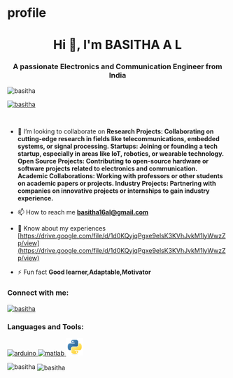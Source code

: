# profile
<h1 align="center">Hi 👋, I'm BASITHA A L</h1>
<h3 align="center">A passionate Electronics and Communication Engineer from India</h3>

<p align="left"> <img src="https://komarev.com/ghpvc/?username=basitha&label=Profile%20views&color=0e75b6&style=flat" alt="basitha" /> </p>

<p align="left"> <a href="https://github.com/ryo-ma/github-profile-trophy"><img src="https://github-profile-trophy.vercel.app/?username=basitha" alt="basitha" /></a> </p>

<p align="left"> <a href="https://twitter.com/" target="blank"><img src="https://img.shields.io/twitter/follow/?logo=twitter&style=for-the-badge" alt="" /></a> </p>

- 👯 I’m looking to collaborate on **Research Projects: Collaborating on cutting-edge research in fields like telecommunications, embedded systems, or signal processing. Startups: Joining or founding a tech startup, especially in areas like IoT, robotics, or wearable technology. Open Source Projects: Contributing to open-source hardware or software projects related to electronics and communication. Academic Collaborations: Working with professors or other students on academic papers or projects. Industry Projects: Partnering with companies on innovative projects or internships to gain industry experience.**

- 📫 How to reach me **basitha16al@gmail.com**

- 📄 Know about my experiences [https://drive.google.com/file/d/1d0KQyjqPgxe9elsK3KVhJvkM1lyWwzZp/view](https://drive.google.com/file/d/1d0KQyjqPgxe9elsK3KVhJvkM1lyWwzZp/view)

- ⚡ Fun fact **Good learner,Adaptable,Motivator**

<h3 align="left">Connect with me:</h3>
<p align="left">
<a href="https://linkedin.com/in/basitha" target="blank"><img align="center" src="https://raw.githubusercontent.com/rahuldkjain/github-profile-readme-generator/master/src/images/icons/Social/linked-in-alt.svg" alt="basitha" height="30" width="40" /></a>
</p>

<h3 align="left">Languages and Tools:</h3>
<p align="left"> <a href="https://www.arduino.cc/" target="_blank" rel="noreferrer"> <img src="https://cdn.worldvectorlogo.com/logos/arduino-1.svg" alt="arduino" width="40" height="40"/> </a> <a href="https://www.mathworks.com/" target="_blank" rel="noreferrer"> <img src="https://upload.wikimedia.org/wikipedia/commons/2/21/Matlab_Logo.png" alt="matlab" width="40" height="40"/> </a> <a href="https://www.python.org" target="_blank" rel="noreferrer"> <img src="https://raw.githubusercontent.com/devicons/devicon/master/icons/python/python-original.svg" alt="python" width="40" height="40"/> </a> </p>

<p><img align="left" src="https://github-readme-stats.vercel.app/api/top-langs?username=basitha&show_icons=true&locale=en&layout=compact" alt="basitha" /></p>

<p>&nbsp;<img align="center" src="https://github-readme-stats.vercel.app/api?username=basitha&show_icons=true&locale=en" alt="basitha" /></p>
